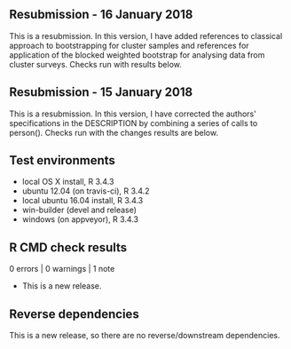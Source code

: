 ## Resubmission - 16 January 2018
This is a resubmission. In this version, I have added references to classical
approach to bootstrapping for cluster samples and references for application of
the blocked weighted bootstrap for analysing data from cluster surveys. Checks
run with results below.

## Resubmission - 15 January 2018
This is a resubmission. In this version, I have corrected the authors'
specifications in the DESCRIPTION by combining a series of calls to person().
Checks run with the changes results are below.

## Test environments
* local OS X install, R 3.4.3
* ubuntu 12.04 (on travis-ci), R 3.4.2
* local ubuntu 16.04 install, R 3.4.3
* win-builder (devel and release)
* windows (on appveyor), R 3.4.3

## R CMD check results

0 errors | 0 warnings | 1 note

* This is a new release.

## Reverse dependencies
This is a new release, so there are no reverse/downstream dependencies.
